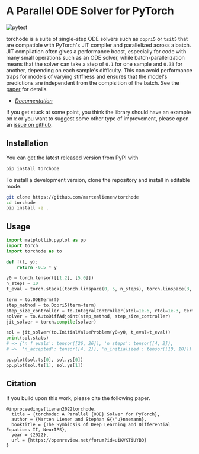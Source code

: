# A Parallel ODE Solver for PyTorch

![pytest](https://github.com/martenlienen/torchode/actions/workflows/python-package.yml/badge.svg)

torchode is a suite of single-step ODE solvers such as `dopri5` or `tsit5` that are
compatible with PyTorch's JIT compiler and parallelized across a batch. JIT compilation
often gives a performance boost, especially for code with many small operations such as an
ODE solver, while batch-parallelization means that the solver can take a step of `0.1` for
one sample and `0.33` for another, depending on each sample's difficulty. This can avoid
performance traps for models of varying stiffness and ensures that the model's predictions
are independent from the compisition of the batch. See the
[paper](https://openreview.net/forum?id=uiKVKTiUYB0) for details.

- [*Documentation*](https://torchode.readthedocs.org)

If you get stuck at some point, you think the library should have an example on _x_ or you
want to suggest some other type of improvement, please open an [issue on
github](https://github.com/martenlienen/torchode/issues/new).

## Installation

You can get the latest released version from PyPI with

```sh
pip install torchode
```

To install a development version, clone the repository and install in editable mode:

```sh
git clone https://github.com/martenlienen/torchode
cd torchode
pip install -e .
```

## Usage

```python
import matplotlib.pyplot as pp
import torch
import torchode as to

def f(t, y):
    return -0.5 * y

y0 = torch.tensor([[1.2], [5.0]])
n_steps = 10
t_eval = torch.stack((torch.linspace(0, 5, n_steps), torch.linspace(3, 4, n_steps)))

term = to.ODETerm(f)
step_method = to.Dopri5(term=term)
step_size_controller = to.IntegralController(atol=1e-6, rtol=1e-3, term=term)
solver = to.AutoDiffAdjoint(step_method, step_size_controller)
jit_solver = torch.compile(solver)

sol = jit_solver(to.InitialValueProblem(y0=y0, t_eval=t_eval))
print(sol.stats)
# => {'n_f_evals': tensor([26, 26]), 'n_steps': tensor([4, 2]),
# =>  'n_accepted': tensor([4, 2]), 'n_initialized': tensor([10, 10])}

pp.plot(sol.ts[0], sol.ys[0])
pp.plot(sol.ts[1], sol.ys[1])
```

## Citation

If you build upon this work, please cite the following paper.

```
@inproceedings{lienen2022torchode,
  title = {torchode: A Parallel {ODE} Solver for PyTorch},
  author = {Marten Lienen and Stephan G{\"u}nnemann},
  booktitle = {The Symbiosis of Deep Learning and Differential Equations II, NeurIPS},
  year = {2022},
  url = {https://openreview.net/forum?id=uiKVKTiUYB0}
}
```
